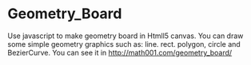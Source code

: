 # Geometry_Board

Use javascript to make geometry board in Htmll5 canvas. You can draw some simple geometry graphics such as: line. rect. polygon, circle and BezierCurve. You can see it in http://math001.com/geometry_board/
